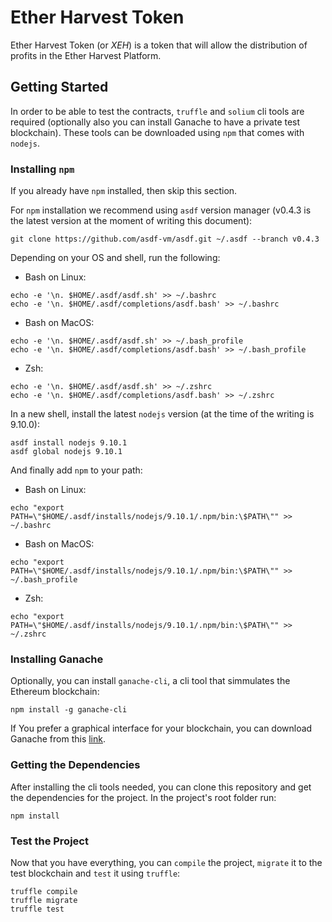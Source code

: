 # Ether Harvest Token

Ether Harvest Token (or _XEH_) is a token that will allow the distribution of
profits in the Ether Harvest Platform.

## Getting Started

In order to be able to test the contracts, `truffle` and `solium` cli
tools are required (optionally also you can install Ganache to have a private
test blockchain). These tools can be downloaded using `npm` that comes with
`nodejs`.

### Installing `npm`

If you already have `npm` installed, then skip this section.

For `npm` installation we recommend using `asdf` version manager (v0.4.3 is the
latest version at the moment of writing this document):

```
git clone https://github.com/asdf-vm/asdf.git ~/.asdf --branch v0.4.3
```

Depending on your OS and shell, run the following:

  * Bash on Linux:
  ```
  echo -e '\n. $HOME/.asdf/asdf.sh' >> ~/.bashrc
  echo -e '\n. $HOME/.asdf/completions/asdf.bash' >> ~/.bashrc
  ```
  * Bash on MacOS:
  ```
  echo -e '\n. $HOME/.asdf/asdf.sh' >> ~/.bash_profile
  echo -e '\n. $HOME/.asdf/completions/asdf.bash' >> ~/.bash_profile
  ```
  * Zsh:
  ```
  echo -e '\n. $HOME/.asdf/asdf.sh' >> ~/.zshrc
  echo -e '\n. $HOME/.asdf/completions/asdf.bash' >> ~/.zshrc
  ```

In a new shell, install the latest `nodejs` version (at the time of the writing
is 9.10.0):

```
asdf install nodejs 9.10.1
asdf global nodejs 9.10.1
```

And finally add `npm` to your path:

  * Bash on Linux:
  ```
  echo "export PATH=\"$HOME/.asdf/installs/nodejs/9.10.1/.npm/bin:\$PATH\"" >> ~/.bashrc
  ```
  * Bash on MacOS:
  ```
  echo "export PATH=\"$HOME/.asdf/installs/nodejs/9.10.1/.npm/bin:\$PATH\"" >> ~/.bash_profile
  ```
  * Zsh:
  ```
  echo "export PATH=\"$HOME/.asdf/installs/nodejs/9.10.1/.npm/bin:\$PATH\"" >> ~/.zshrc
  ```

### Installing Ganache

Optionally, you can install `ganache-cli`, a cli tool that simmulates the
Ethereum blockchain:

```
npm install -g ganache-cli
```

If You prefer a graphical interface for your blockchain, you can download
Ganache from this [link](http://truffleframework.com/ganache/).

### Getting the Dependencies

After installing the cli tools needed, you can clone this repository and get
the dependencies for the project. In the project's root folder run:

```
npm install
```

### Test the Project

Now that you have everything, you can `compile` the project, `migrate` it to
the test blockchain and `test` it using `truffle`:

```
truffle compile
truffle migrate
truffle test
```
